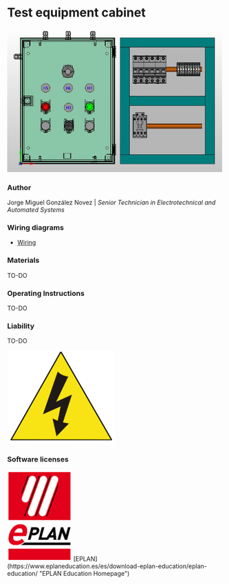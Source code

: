 # Test equipment cabinet

<img src="pictures/vista-3d.jpg" width="500"/>
  
### Author
Jorge Miguel González Novez  |  _Senior Technician in Electrotechnical and Automated Systems_

### Wiring diagrams  
- [Wiring](./documents/plano-electrico-v1.pdf)

### Materials  

TO-DO

### Operating Instructions  

TO-DO

### Liability

TO-DO

<img src="pictures/risk.png" width="250"/>
  
### Software licenses

<img src="pictures/logo-eplan.png" width="150"/>
[EPLAN](https://www.eplaneducation.es/es/download-eplan-education/eplan-education/ "EPLAN Education Homepage")
